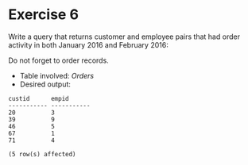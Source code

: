 # Exercise 6

Write a query that returns customer and employee pairs that had order activity in both January 2016 and February 2016:

Do not forget to order records.

* Table involved: *Orders*
* Desired output:

```
custid      empid
----------- -----------
20          3
39          9
46          5
67          1
71          4

(5 row(s) affected)
```